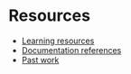 # Resources

- [Learning resources](learning-resources.md)
- [Documentation references](doc-references-.md)
- [Past work](past-work.md)
